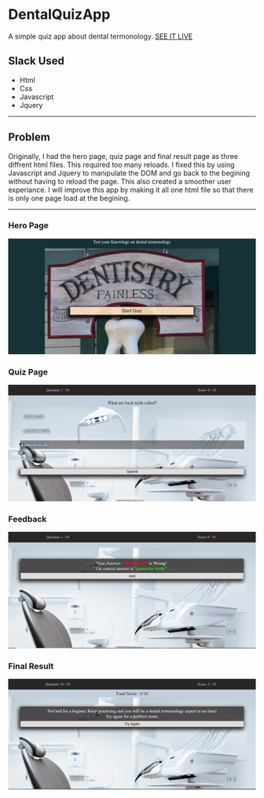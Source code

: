 # DentalQuizApp
A simple quiz app about dental termonology.
[SEE IT LIVE](https://andreadesiderio.github.io/dentalQuizApp/)


## Slack Used
+ Html
+ Css
+ Javascript
+ Jquery
----

## Problem
 Originally, I had the hero page, quiz page and final result page as three diffrent html files. This required too many reloads. I fixed this by using Javascript and Jquery to manipulate the DOM and go back to the begining without having to reload the page. This also created a smoother user experiance.
 I will improve this app by making it all one html file so that there is only one page load at the begining.
 
 ----


### Hero Page 
<img src="screenshots/Annotation 2019-07-24 193824.png" alt="hero page">


### Quiz Page
<img src="screenshots/Annotation 2019-07-24 194056.png" alt="hero page">


### Feedback
<img src="screenshots/Annotation 2019-07-24 194633.png" alt="hero page">


### Final Result
<img src="screenshots/Annotation 2019-07-24 194436.png" alt="hero page">
